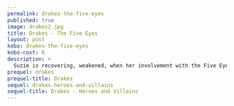 ```yaml
---
permalink: drakes-the-five-eyes
published: true
image: drakes2.jpg
title: Drakes - The Five Eyes
layout: post
kobo: drakes-the-five-eyes
kobo-cost: 0
description: >
  Suzie is recovering, weakened, when her involvement with the Five Eyes deepens, and the world is thrown into crisis.
prequel: drakes
prequel-title: Drakes
sequel: drakes-heroes-and-villains
sequel-title: Drakes - Heroes and Villains
---
```


